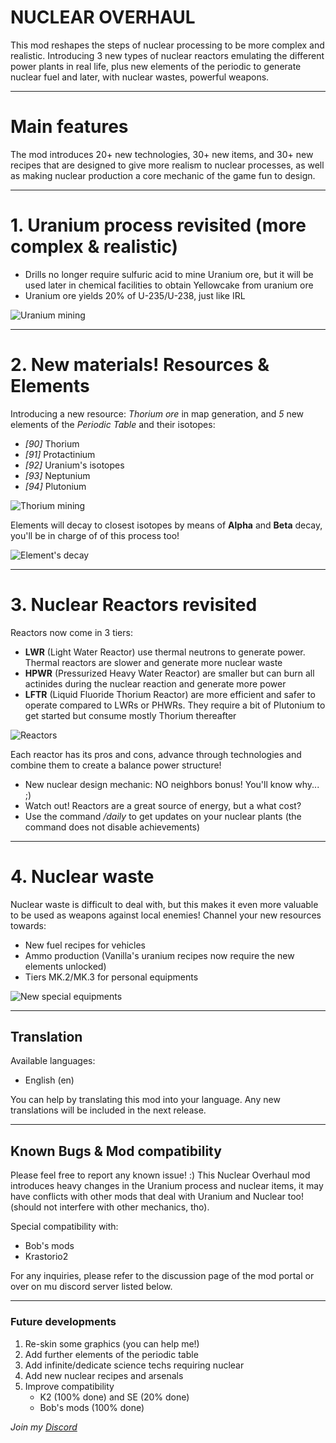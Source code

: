 # NUCLEAR OVERHAUL


This mod reshapes the steps of nuclear processing to be more complex and realistic. Introducing 3 new types of nuclear reactors emulating the different power plants in real life, plus new elements of the periodic to generate nuclear fuel and later, with nuclear wastes, powerful weapons.

---

# Main features
The mod introduces 20+ new technologies, 30+ new items, and 30+ new recipes that are designed to give more realism to nuclear processes, as well as making nuclear production a core mechanic of the game fun to design. 

---

# 1. Uranium process revisited (more complex & realistic) 
   - Drills no longer require sulfuric acid to mine Uranium ore, but it will be used later in chemical facilities to obtain Yellowcake from uranium ore
   - Uranium ore yields 20% of U-235/U-238, just like IRL


![Uranium mining](https://assets-mod.factorio.com/assets/9ad1173c6c39bb3a93d9d70f957ff52d24d8f142.png)

---

# 2. New materials! Resources & Elements
Introducing a new resource: *Thorium ore* in map generation, and *5* new elements of the *Periodic Table* and their isotopes:

   - *[90]* Thorium
   - *[91]* Protactinium
   - *[92]* Uranium's isotopes
   - *[93]* Neptunium
   - *[94]* Plutonium


![Thorium mining](https://assets-mod.factorio.com/assets/34189b52ee5800dfcdfe57dcf40d5f091bba93ed.png)


Elements will decay to closest isotopes by means of **Alpha** and **Beta** decay, you'll be in charge of of this process too!


![Element's decay](https://assets-mod.factorio.com/assets/82f43b493a900b66555f2018cd991f1841448b3c.png)

---

# 3. Nuclear Reactors revisited
Reactors now come in 3 tiers: 

   - **LWR** (Light Water Reactor) use thermal neutrons to generate power. Thermal reactors are slower and generate more nuclear waste
   - **HPWR** (Pressurized Heavy Water Reactor) are smaller but can burn all actinides during the nuclear reaction and generate more power
   - **LFTR** (Liquid Fluoride Thorium Reactor) are more efficient and safer to operate compared to LWRs or PHWRs. They require a bit of Plutonium to get started but consume mostly Thorium thereafter


![Reactors](https://assets-mod.factorio.com/assets/cc847009371f3d01b4223ea9053f43d905436e1f.png)

   
Each reactor has its pros and cons, advance through technologies and combine them to create a balance power structure!

   - New nuclear design mechanic: NO neighbors bonus! You'll know why... ;)
   - Watch out! Reactors are a great source of energy, but a what cost?
   - Use the command */daily* to get updates on your nuclear plants (the command does not disable achievements)

---

# 4. Nuclear waste
Nuclear waste is difficult to deal with, but this makes it even more valuable to be used as weapons against local enemies! Channel your new resources towards:

- New fuel recipes for vehicles
- Ammo production (Vanilla's uranium recipes now require the new elements unlocked)
- Tiers MK.2/MK.3 for personal equipments


![New special equipments](https://assets-mod.factorio.com/assets/07a408aff61d8a371e054e2ec1cf703b629aa77b.png)

---

## Translation
Available languages:
- English (en)

You can help by translating this mod into your language. Any new translations will be included in the next release.

---

## Known Bugs & Mod compatibility
Please feel free to report any known issue! :) 
This Nuclear Overhaul mod introduces heavy changes in the Uranium process and nuclear items, it may have conflicts with other mods that deal with Uranium and Nuclear too! (should not interfere with other mechanics, tho). 

Special compatibility with:
- Bob's mods
- Krastorio2

For any inquiries, please refer to the discussion page of the mod portal or over on mu discord server listed below.

---

### Future developments
1. Re-skin some graphics (you can help me!)
2. Add further elements of the periodic table
3. Add infinite/dedicate science techs requiring nuclear
4. Add new nuclear recipes and arsenals
5. Improve compatibility
   - K2 (100% done) and SE (20% done)
   - Bob's mods (100% done)

*Join my [Discord](https://discord.gg/pq6bWs8KTY)*
